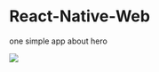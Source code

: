 # React-Native-Web
one simple app about hero

![](http://7vijqz.com1.z0.glb.clouddn.com/Untitled1.gif)
